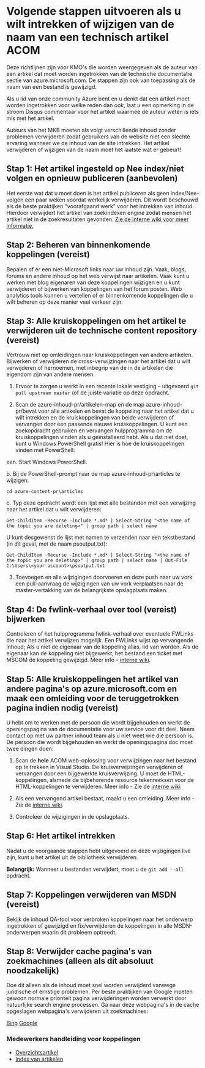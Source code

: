 # <a name="steps-to-follow-when-you-retire-or-change-the-name-of-an-acom-technical-article"></a>Volgende stappen uitvoeren als u wilt intrekken of wijzigen van de naam van een technisch artikel ACOM

Deze richtlijnen zijn voor KMO's die worden weergegeven als de auteur van een artikel dat moet worden ingetrokken van de technische documentatie sectie van azure.microsoft.com. De stappen zijn ook van toepassing als de naam van een bestand is gewijzigd.

Als u lid van onze community Azure bent en u denkt dat een artikel moet worden ingetrokken voor welke reden dan ook, laat u een opmerking in de stroom Disqus commentaar voor het artikel waarmee de auteur weten is iets mis met het artikel.

Auteurs van het MKB moeten als volgt verschillende inhoud zonder problemen verwijderen zodat gebruikers van de website niet een slechte ervaring wanneer we de inhoud van de site intrekken. Het artikel verwijderen of wijzigen van de naam moet het laatste wat er gebeurt!

## <a name="step-1-set-the-article-to-no-indexno-follow-and-republish-it-recommended"></a>Stap 1: Het artikel ingesteld op Nee index/niet volgen en opnieuw publiceren (aanbevolen)

Het eerste wat dat u moet doen is het artikel publiceren als geen index/Nee-volgen een paar weken voordat werkelijk verwijderen. Dit wordt beschouwd als de beste praktijken "voorafgaand werk" voor het intrekken van inhoud. Hierdoor verwijdert het artikel van zoekindexen engine zodat mensen het artikel niet in de zoekresultaten gevonden. [Zie de interne wiki voor meer informatie.](https://microsoft.sharepoint.com/teams/azurecontentguidance/wiki/Pages/Remove%20published%20pages%20and%20request%20redirects.aspx)

## <a name="step-2-manage-inbound-links-required"></a>Stap 2: Beheren van binnenkomende koppelingen (vereist)

Bepalen of er een niet-Microsoft links naar uw inhoud zijn. Vaak, blogs, forums en andere inhoud op het web verwijst naar artikelen. Vaak kunt u werken met blog eigenaren van deze koppelingen wijzigen en u kunt verwijderen of bijwerken van koppelingen van het forum posten. Web analytics tools kunnen u vertellen of er binnenkomende koppelingen die u wilt beheren op deze manier veel verkeer zijn.

## <a name="step-3-remove-all-crosslinks-to-the-article-from-the-technical-content-repository-required"></a>Stap 3: Alle kruiskoppelingen om het artikel te verwijderen uit de technische content repository (vereist)

Vertrouw niet op omleidingen naar kruiskoppelingen van andere artikelen. Bijwerken of verwijderen de cross-verwijzingen naar het artikel dat u wilt verwijderen of hernoemen, met inbegrip van de in de artikelen die eigendom zijn van andere mensen.

1. Ervoor te zorgen u werkt in een recente lokale vestiging – uitgevoerd `git pull upstream master` (of de juiste variatie op deze opdracht.

2.  Scan de azure-inhoud-pr/artikelen-map en de map azure-inhoud-pr/bevat voor alle artikelen en bevat de koppeling naar het artikel dat u wilt intrekken en de kruiskoppelingen van beide verwijderen of vervangen door een passende nieuwe kruiskoppelingen. U kunt een zoekopdracht gebruiken en vervangen hulpprogramma om de kruiskoppelingen vinden als u geïnstalleerd hebt. Als u dat niet doet, kunt u Windows PowerShell gratis! Hier is hoe de kruiskoppelingen vinden met PowerShell:

 een. Start Windows PowerShell.

 b. Bij de PowerShell-prompt naar de map azure-inhoud-pr\articles te wijzigen:

 `cd azure-content-pr\articles`

 c. Typ deze opdracht wordt een lijst met alle bestanden met een verwijzing naar het artikel dat u wilt verwijderen:

 `Get-ChildItem -Recurse -Include *.md* | Select-String "<the name of the topic you are deleting>" | group path | select name`

  U kunt desgewenst de lijst met namen te verzenden naar een tekstbestand (in dit geval, met de naam psoutput.txt):

  `Get-ChildItem -Recurse -Include *.md* | Select-String "<the name of the topic you are deleting>" | group path | select name | Out-File C:\Users\<your account>\psoutput.txt`

3. Toevoegen en alle wijzigingen doorvoeren en deze push naar uw vork een pull-aanvraag de wijzigingen van uw vork verplaatsen naar de master-vertakking van de belangrijkste opslagplaats maken.

## <a name="step-4-update-the-fwlink-tool-required"></a>Stap 4: De fwlink-verhaal over tool (vereist) bijwerken

Controleren of het hulpprogramma fwlink-verhaal over eventuele FWLinks die naar het artikel verwijzen mogelijk. Een FWLinks wijst op vervangende inhoud; Als u niet de eigenaar van de koppeling alias, lid van worden. Als de eigenaar kan de koppeling niet bijgewerkt, het bestand een ticket met MSCOM de koppeling gewijzigd. Meer info - [interne wiki](http://sharepoint/sites/azurecontentguidance/wiki/Pages/Manage%20inbound%20links%20to%20retired%20topics.aspx).

## <a name="step-5-remove-all-crosslinks-to-the-article-from-other-pages-on-azuremicrosoftcom-and-create-a-redirect-for-the-retired-page-if-appropriate-required"></a>Stap 5: Alle kruiskoppelingen het artikel van andere pagina's op azure.microsoft.com en maak een omleiding voor de teruggetrokken pagina indien nodig (vereist)

U hebt om te werken met de persoon die wordt bijgehouden en werkt de openingspagina van de documentatie voor uw service voor dit deel. Neem contact op met uw partner inhoud team als u niet weet wie die persoon is. De persoon die wordt bijgehouden en werkt de openingspagina doc moet twee dingen doen:

1. Scan de **hele** ACOM web-oplossing voor verwijzingen naar het bestand op te trekken in Visual Studio. De kruisverwijzingen verwijderen of vervangen door een bijgewerkte kruisverwijzing. U moet de HTML-koppelingen, alsmede de bijbehorende resource tekenreeksen voor de HTML-koppelingen te verwijderen. Meer info - Zie de [interne wiki](http://sharepoint/sites/azurecontentguidance/wiki/Pages/Create%20or%20edit%20a%20service%20landing%20page%20or%20left%20nav.aspx)

2. Als een vervangend artikel bestaat, maakt u een omleiding. Meer info - Zie de [interne wiki](http://sharepoint/sites/azurecontentguidance/wiki/Pages/Remove%20published%20pages%20and%20request%20redirects.aspx).

3. Controleer de wijzigingen in de opslagplaats.

## <a name="step-6-retire-the-article"></a>Stap 6: Het artikel intrekken

Nadat u de voorgaande stappen hebt uitgevoerd en deze wijzigingen live zijn, kunt u het artikel uit de bibliotheek verwijderen. 

**Belangrijk:** Wanneer u bestanden verwijdert, moet u de `git add --all` opdracht.

## <a name="step-7-remove-links-from-msdn-required"></a>Stap 7: Koppelingen verwijderen van MSDN (vereist)

Bekijk de inhoud QA-tool voor verbroken koppelingen naar het onderwerp ingetrokken of gewijzigd en fix/verwijderen de koppelingen in alle MSDN-onderwerpen waarin dit probleem optreedt.

## <a name="step-8-remove-cached-pages-from-search-engines-only-if-absolutely-necessary"></a>Stap 8: Verwijder cache pagina's van zoekmachines (alleen als dit absoluut noodzakelijk)

Doe dit alleen als de inhoud moet snel worden verwijderd vanwege juridische of ernstige problemen. Per beste praktijken van Google moeten gewoon normale prioriteit pagina verwijderingen worden verwerkt door natuurlijke search engine processen. Ga naar deze webpagina's in de cache opgeslagen webpagina's verwijderen uit zoekmachines:

[Bing](https://www.bing.com/webmaster/tools/content-removal?rflid=1)
[Google](https://www.google.com/webmasters/tools/removals?pli=1)


### <a name="contributors-guide-links"></a>Medewerkers handleiding voor koppelingen

- [Overzichtsartikel](./../README.md)
- [Index van artikelen](./contributor-guide-index.md)
